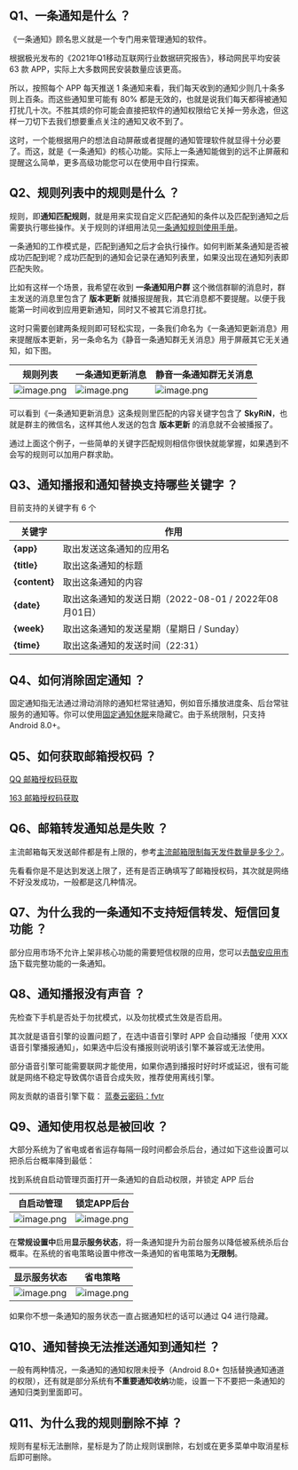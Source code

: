 ## Q1、一条通知是什么 ？

《一条通知》顾名思义就是一个专门用来管理通知的软件。

根据极光发布的《2021年Q1移动互联网行业数据研究报告》，移动网民平均安装 63 款 APP，实际上大多数网民安装数量应该更高。

所以，按照每个 APP 每天推送 1 条通知来看，我们每天收到的通知少则几十条多则上百条。而这些通知里可能有 80% 都是无效的，也就是说我们每天都得被通知打扰几十次。不胜其烦的你可能会直接把软件的通知权限给它关掉一劳永逸，但这样一刀切下去我们想要重点关注的通知又收不到了。

这时，一个能根据用户的想法自动屏蔽或者提醒的通知管理软件就显得十分必要了。而这，就是《一条通知》的核心功能。实际上一条通知能做到的远不止屏蔽和提醒这么简单，更多高级功能您可以在使用中自行探索。

## Q2、规则列表中的规则是什么 ？

规则，即**通知匹配规则**，就是用来实现自定义匹配通知的条件以及匹配到通知之后需要执行哪些操作。关于规则的详细用法见[一条通知规则使用手册](https://blog.skyrin.cn/ntfh-rule-manual/)。

一条通知的工作模式是，匹配到通知之后才会执行操作。如何判断某条通知是否被成功匹配到呢？成功匹配到的通知会记录在通知列表里，如果没出现在通知列表即匹配失败。

比如有这样一个场景，我希望在收到 **一条通知用户群** 这个微信群聊的消息时，群主发送的消息里包含了 **版本更新** 就播报提醒我，其它消息都不要提醒。以便于我能第一时间收到应用更新通知，同时又不被其它消息打扰。

这时只需要创建两条规则即可轻松实现，一条我们命名为《一条通知更新消息》用来提醒版本更新，另一条命名为《静音一条通知群无关消息》用于屏蔽其它无关通知，如下图。

| 规则列表 | 一条通知更新消息 | 静音一条通知群无关消息
| --- | --- | --- |
| ![image.png](https://p9-juejin.byteimg.com/tos-cn-i-k3u1fbpfcp/16216b7e2f0e4d36b2ce3a74c99bea84~tplv-k3u1fbpfcp-watermark.image?) | ![image.png](https://p1-juejin.byteimg.com/tos-cn-i-k3u1fbpfcp/ce7e287c6f14456e8d3b1ce22e519c57~tplv-k3u1fbpfcp-watermark.image?) | ![image.png](https://p6-juejin.byteimg.com/tos-cn-i-k3u1fbpfcp/867cf8fff6964844b1bde44886ec2cbb~tplv-k3u1fbpfcp-watermark.image?) 

可以看到《一条通知更新消息》这条规则里匹配的内容关键字包含了 **SkyRiN**，也就是群主的微信名，这样其他人发送的包含 **版本更新** 的消息就不会被播报了。

通过上面这个例子，一些简单的关键字匹配规则相信你很快就能掌握，如果遇到不会写的规则可以加用户群求助。

## Q3、通知播报和通知替换支持哪些关键字 ？

目前支持的关键字有 6 个

| 关键字 | 作用 |
| --- | --- |
| **{app}** | 取出发送这条通知的应用名 |
| **{title}** | 取出这条通知的标题 |
| **{content}** | 取出这条通知的内容 |
| **{date}** | 取出这条通知的发送日期（2022-08-01 / 2022年08月01日） |
| **{week}** | 取出这条通知的发送星期（星期日 / Sunday） |
| **{time}** | 取出这条通知的发送时间（22:31） |

## Q4、如何消除固定通知 ？

固定通知指无法通过滑动消除的通知栏常驻通知，例如音乐播放进度条、后台常驻服务的通知等。你可以使用[固定通知休眠](https://www.coolapk.com/apk/295154)来隐藏它。由于系统限制，只支持 Android 8.0+。

## Q5、如何获取邮箱授权码 ？

[QQ 邮箱授权码获取](https://service.mail.qq.com/cgi-bin/help?subtype=1&id=28&no=1001256)

[163 邮箱授权码获取](https://note.youdao.com/ynoteshare/index.html?id=f9fef46114fb922b45460f4f55d96853&type=note&_time=1648988095942)

## Q6、邮箱转发通知总是失败 ？

主流邮箱每天发送邮件都是有上限的，参考[主流邮箱限制每天发件数量是多少？](https://www.zhihu.com/question/23522774/answer/107362958)。

先看看你是不是达到发送上限了，还有是否正确填写了邮箱授权码，其次就是网络不好没发成功，一般都是这几种情况。

## Q7、为什么我的一条通知不支持短信转发、短信回复功能 ？

部分应用市场不允许上架非核心功能的需要短信权限的应用，您可以去[酷安应用市场](https://www.coolapk.com/apk/287887)下载完整功能的一条通知。

## Q8、通知播报没有声音 ？

先检查下手机是否处于勿扰模式，以及勿扰模式生效是否启用。

其次就是语音引擎的设置问题了，在选中语音引擎时 APP 会自动播报「使用 XXX 语音引擎播报通知」，如果选中后没有播报则说明该引擎不兼容或无法使用。

部分语音引擎可能需要联网才能使用，如果你遇到播报时好时坏或延迟，很有可能就是网络不稳定导致偶尔语音合成失败，推荐使用离线引擎。

网友贡献的语音引擎下载：
[蓝奏云密码：fvtr](https://wwd.lanzouy.com/b037alcod)

## Q9、通知使用权总是被回收 ？

大部分系统为了省电或者省运存每隔一段时间都会杀后台，通过如下这些设置可以把杀后台概率降到最低：

找到系统自启动管理页面打开一条通知的自启动权限，并锁定 APP 后台

| 自启动管理 | 锁定APP后台 |
| --- | --- |
| ![image.png](https://p3-juejin.byteimg.com/tos-cn-i-k3u1fbpfcp/1b1bfa36c9a84b52b6f0992c229e6687~tplv-k3u1fbpfcp-watermark.image?) | ![image.png](https://p1-juejin.byteimg.com/tos-cn-i-k3u1fbpfcp/179093ba26b14b63ac83ef065c809147~tplv-k3u1fbpfcp-watermark.image?) |

在**常规设置中**启用**显示服务状态**，将一条通知提升为前台服务以降低被系统杀后台概率。在系统的省电策略设置中修改一条通知的省电策略为**无限制**。

| 显示服务状态 | 省电策略 |
| --- | --- |
| ![image.png](https://p1-juejin.byteimg.com/tos-cn-i-k3u1fbpfcp/f78b733592c2451c979d7473b7652c9d~tplv-k3u1fbpfcp-watermark.image?) | ![image.png](https://p1-juejin.byteimg.com/tos-cn-i-k3u1fbpfcp/7b870e25f7ed45d8b56672f5e14cc45a~tplv-k3u1fbpfcp-watermark.image?) |

如果你不想一条通知的服务状态一直占据通知栏的话可以通过 Q4 进行隐藏。

## Q10、通知替换无法推送通知到通知栏 ？

一般有两种情况，一条通知的通知权限未授予（Android 8.0+ 包括替换通知通道的权限），还有就是部分系统有**不重要通知收纳**功能，设置一下不要把一条通知的通知归类到里面即可。

## Q11、为什么我的规则删除不掉 ？

规则有星标无法删除，星标是为了防止规则误删除，右划或在更多菜单中取消星标后即可删除。